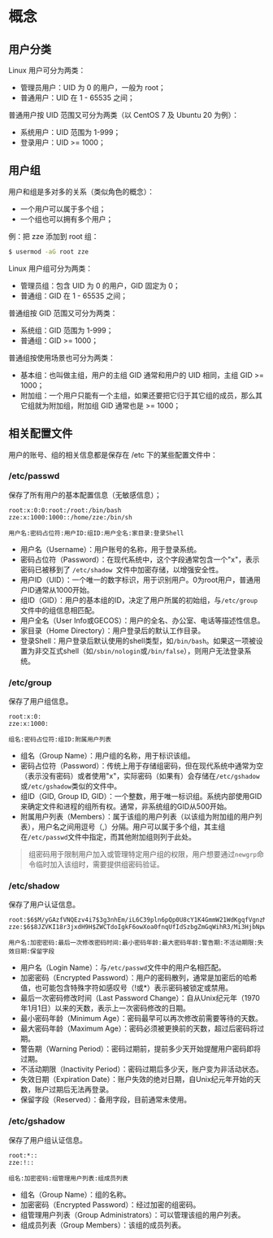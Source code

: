# 概念
## 用户分类

Linux 用户可分为两类：
- 管理员用户：UID 为 0 的用户，一般为 root；
- 普通用户：UID 在 1 - 65535 之间；

普通用户按 UID 范围又可分为两类（以 CentOS 7 及 Ubuntu 20 为例）：
- 系统用户：UID 范围为 1-999；
- 登录用户：UID >= 1000；
## 用户组
用户和组是多对多的关系（类似角色的概念）：
- 一个用户可以属于多个组；
- 一个组也可以拥有多个用户；

例：把 zze 添加到 root 组：
```bash
$ usermod -aG root zze
```
Linux 用户组可分为两类：
- 管理员组：包含 UID 为 0 的用户，GID 固定为 0；
- 普通组：GID 在 1 - 65535 之间；

普通组按 GID 范围又可分为两类：
- 系统组：GID 范围为 1-999；
- 普通组：GID >= 1000；

普通组按使用场景也可分为两类：
- 基本组：也叫做主组，用户的主组 GID 通常和用户的 UID 相同，主组 GID >= 1000；
- 附加组：一个用户只能有一个主组，如果还要把它归于其它组的成员，那么其它组就为附加组，附加组 GID 通常也是 >= 1000；

## 相关配置文件

用户的账号、组的相关信息都是保存在 /etc 下的某些配置文件中：
### /etc/passwd

保存了所有用户的基本配置信息（无敏感信息）；
```
root:x:0:0:root:/root:/bin/bash
zze:x:1000:1000::/home/zze:/bin/sh

用户名:密码占位符:用户ID:组ID:用户全名:家目录:登录Shell
```
- 用户名（Username）：用户账号的名称，用于登录系统。
- 密码占位符（Password）：在现代系统中，这个字段通常包含一个"x"，表示密码已被移到了 `/etc/shadow `文件中加密存储，以增强安全性。
- 用户ID（UID）：一个唯一的数字标识，用于识别用户。0为root用户，普通用户ID通常从1000开始。
- 组ID（GID）：用户的基本组的ID，决定了用户所属的初始组，与`/etc/group`文件中的组信息相匹配。
- 用户全名（User Info或GECOS）：用户的全名、办公室、电话等描述性信息。
- 家目录（Home Directory）：用户登录后的默认工作目录。
- 登录Shell：用户登录后默认使用的shell类型，如`/bin/bash`。如果这一项被设置为非交互式shell（如`/sbin/nologin`或`/bin/false`），则用户无法登录系统。

### /etc/group
保存了用户组信息。
```
root:x:0:
zze:x:1000:

组名:密码占位符:组ID:附属用户列表
```

- 组名（Group Name）：用户组的名称，用于标识该组。
- 密码占位符（Password）：传统上用于存储组密码，但在现代系统中通常为空（表示没有密码）或者使用"x"，实际密码（如果有）会存储在`/etc/gshadow`或`/etc/gshadow`类似的文件中。
- 组ID（GID, Group ID, GID）：一个整数，用于唯一标识组。系统内部使用GID来确定文件和进程的组所有权。通常，非系统组的GID从500开始。
- 附属用户列表（Members）：属于该组的用户列表（以该组为附加组的用户列表），用户名之间用逗号（,）分隔。用户可以属于多个组，其主组在`/etc/passwd`文件中指定，而其他附加组则列于此处。

> 组密码用于限制用户加入或管理特定用户组的权限，用户想要通过`newgrp`命令临时加入该组时，需要提供组密码验证。

### /etc/shadow
保存了用户认证信息。

```
root:$6$M/yGAzfVNQEzv4i7$3g3nhEm/iL6C39pln6pQp0U8cY1K4GmmW21WdKgqfVgnzM8sr4.ILQ9oVYzg9l0Qb5ghJ0HoGmVKwf2jaHIty1:19318:0:99999:7:::
zze:$6$8JZVKI18r3jxdH9H$ZWCTdoIgkF6owXoa0fnqUfIdSzbgZmGqWihR3/Mi3HjbNpwGKHG4AlaO3Z.IKdaZtTe2VdZE5iuaePssgBT1:19865:0:99999:7:::

用户名:加密密码:最后一次修改密码时间:最小密码年龄:最大密码年龄:警告期:不活动期限:失效日期:保留字段
```

- 用户名（Login Name）：与`/etc/passwd`文件中的用户名相匹配。
- 加密密码（Encrypted Password）：用户的密码散列，通常是加密后的哈希值，也可能包含特殊字符如感叹号（!或*）表示密码被锁定或禁用。
- 最后一次密码修改时间（Last Password Change）：自从Unix纪元年（1970年1月1日）以来的天数，表示上一次密码修改的日期。
- 最小密码年龄（Minimum Age）：密码最早可以再次修改前需要等待的天数。
- 最大密码年龄（Maximum Age）：密码必须被更换前的天数，超过后密码将过期。
- 警告期（Warning Period）：密码过期前，提前多少天开始提醒用户密码即将过期。
- 不活动期限（Inactivity Period）：密码过期后多少天，账户变为非活动状态。
- 失效日期（Expiration Date）：账户失效的绝对日期，自Unix纪元年开始的天数，账户过期后无法再登录。
- 保留字段（Reserved）：备用字段，目前通常未使用。

### /etc/gshadow
保存了用户组认证信息。

```
root:*::
zze:!::

组名:加密密码:组管理用户列表:组成员列表
```
- 组名（Group Name）：组的名称。
- 加密密码（Encrypted Password）：经过加密的组密码。
- 组管理用户列表（Group Administrators）：可以管理该组的用户列表。
- 组成员列表（Group Members）：该组的成员列表。
